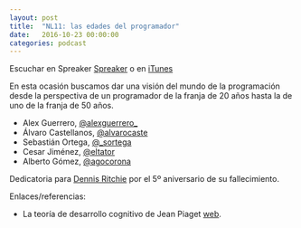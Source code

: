 ```yaml
---
layout: post
title:  "NL11: las edades del programador"
date:   2016-10-23 00:00:00
categories: podcast
---
```


Escuchar en Spreaker
[Spreaker](https://www.spreaker.com/user/nacionlumpen/nl11-las-edades-del-programador) o en
[iTunes](https://itunes.apple.com/es/podcast/nacion-lumpen/id1023465004?l=en&mt=2)

En esta ocasión buscamos dar una visión del mundo de la programación desde la
perspectiva de un programador de la franja de 20 años hasta la de uno de la
franja de 50 años.

 - Alex Guerrero, [@alexguerrero_](https://twitter.com/alexguerrero_) 
 - Álvaro Castellanos, [@alvarocaste](https://twitter.com/alvarocaste) 
 - Sebastián Ortega, [@_sortega](https://twitter.com/_sortega) 
 - Cesar Jiménez, [@eltator](https://twitter.com/eltator) 
 - Alberto Gómez, [@agocorona](https://twitter.com/agocorona) 

Dedicatoria para [Dennis Ritchie][dennis] por el 5º aniversario de su fallecimiento.

[dennis]: https://en.wikipedia.org/wiki/Dennis_Ritchie

Enlaces/referencias:

 - La teoría de desarrollo cognitivo de Jean Piaget
   [web](https://en.wikipedia.org/wiki/Piaget%27s_theory_of_cognitive_development).
